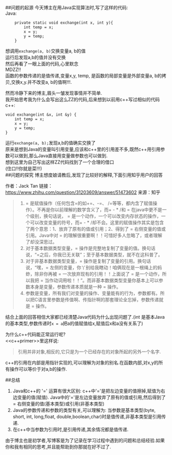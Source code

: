 ##问题的起源
今天博主在用Java实现算法时,写了这样的代码:  
Java:  
```
	private static void exchange(int x, int y){
		int temp = x;
		x = y;
		y = temp;
	}
```  
想调用`exchange(a, b)`交换变量a, b的值  
运行后发现a,b的值并没有交换  
然后再看了一眼上面的代码,心里默念  
MDZZ!!  
函数的参数传递的是值传递,变量x,y, temp, 是函数的局部变量是外部变量a, b的拷贝,交换x,y.并不改变a, b的值啊!!!.  

然而冷静下来的博主,眉头一皱发现事情并不简单.  
我开始思考我为什么会写出这么ZZ的代码,后来想到以前用c++写过相似的代码  
c++:  
```  
void exchange(int &x, int &y) {  
	int temp = x;  
	x = y;  
	y = temp;  
}
```  
运行`exchange(a, b);`发现a,b的值确实交换了  
原来是想到Java的变量叫引用变量,应该和c++里的引用差不多,既然c++用引用参数可以做到,那么Java直接用变量做参数也可以做到.  
想到这里为自己写出这样ZZ代码找到了一个合理的借口  
(住口!!你就是菜!!!)  
##问题的探究
博主想度娘请教后,发现了比较好的解释,下面引用知乎用户的回答  

作者：Jack Tan
链接：https://www.zhihu.com/question/31203609/answer/51473602
来源：知乎

>1. = 是赋值操作（任何包含=的如+=、-=、 /=等等，都内含了赋值操作）。不再是你以前理解的数学含义了，而+ - * /和 = 在java中更不是一个级别，换句话说， = 是一个动作，一个可以改变内存状态的操作，一个可以改变变量的符号，而+ - * /却不会。这里的赋值操作其实是包含了两个意思：1、放弃了原有的值或引用；2、得到了 = 右侧变量的值或引用。Java中对 = 的理解很重要啊！！可惜好多人忽略了，或者理解了却没深思过。
>2. 对于基本数据类型变量，= 操作是完整地复制了变量的值。换句话说，“=之后，你我已无关联”；至于基本数据类型，就不在这科普了。
>3. 对于非基本数据类型变量，= 操作是复制了变量的引用。换句话说，“嘿，= 左侧的变量，你丫别给我瞎动！咱俩现在是一根绳上的蚂蚱，除非你再被 = 一次放弃现有的引用！！上面说了 = 是一个动作，所以我把 = 当作动词用啦！！”。而非基本数据类型变量你基本上可以参数本身是变量，参数传递本质就是一种 = 操作。
>4. 参数是变量，所有我们对变量的操作、变量能有的行为，参数都有。所以把C语言里参数是传值啊、传指针啊的那套理论全忘掉，参数传递就是 = 操作。

结合上面的回答相信大家都已经清楚Java代码为什么出现问题了.(int 是基本Java的基本类型,参数传递时`x = a`把a的值赋值给x,赋值后x和a没有关系了)

为什么c++代码能正常运行呢?  
<<c++primer>>里这样说:  
>引用并非对象,相反的,它只是为一个已经存在的对象所起的另外一个名字.  

c++的引用在内部是用指针实现的,可以理解为对象的别名.在函数内部,对x,y的所有操作可以等价于对a,b的操作.  

##总结
1. Java和c++的 '=' 运算有很大区别:
c++中'='是把左边变量的值擦掉,赋值为右边变量的值(赋值).
Java中的'='是左边变量放弃了原有的值或引用,然后得到了 = 右侧变量的值(基本类型)或引用(非基本类型)
2. Java的参数传递和参数的类型有关,可以理解为:
当参数是基本类型(byte, short, int, long,float, double,boolean,char)时是值传递,非基本类型是引用传递.
3. 在c++中当参数为引用时,是引用传递,其余情况都是值传递.

由于博主也是初学者,写博客是为了记录在学习过程中遇到的问题和总结经验.如果你和我有相同的思考,并且能帮助到你那就在好不过了.




